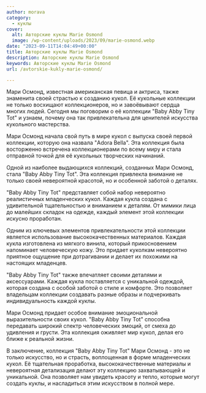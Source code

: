 ```yaml
---
author: morava
category:
  - куклы
cover:
  alt: Авторские куклы Marie Osmond
  image: /wp-content/uploads/2023/09/marie-osmond.webp
date: "2023-09-11T14:04:49+00:00"
title: Авторские куклы Marie Osmond
description: Авторские куклы Marie Osmond
keywords: Авторские куклы Marie Osmond
url: /avtorskie-kukly-marie-osmond/

---
```

Мари Осмонд, известная американская певица и актриса, также знаменита своей страстью к созданию кукол. Её кукольные коллекции не только восхищают коллекционеров, но и завоёвывают сердца многих людей. Сегодня мы поговорим о её коллекции "Baby Abby Tiny Tot" и узнаем, почему она так привлекательна для ценителей искусства кукольного мастерства.

Мари Осмонд начала свой путь в мире кукол с выпуска своей первой коллекции, которую она назвала "Adora Bella". Эта коллекция была восторженно встречена коллекционерами по всему миру и стала отправной точкой для её кукольных творческих начинаний.

Одной из наиболее выдающихся коллекций, созданных Мари Осмонд, стала "Baby Abby Tiny Tot". Эта коллекция привлекла внимание не только своей невероятной красотой, но и особенной заботой о деталях.

"Baby Abby Tiny Tot" представляет собой набор невероятно реалистичных младенческих кукол. Каждая кукла создана с удивительной тщательностью и вниманием к деталям. От мимики лица до малейших складок на одежде, каждый элемент этой коллекции искусно проработан.

Одним из ключевых элементов привлекательности этой коллекции является использование высококачественных материалов. Каждая кукла изготовлена из мягкого винила, который прикосновением напоминает человеческую кожу. Это придает куколкам невероятно приятное ощущение при дотрагивании и делает их похожими на настоящих младенцев.

"Baby Abby Tiny Tot" также впечатляет своими деталями и аксессуарами. Каждая кукла поставляется с уникальной одеждой, которая создана с особой заботой о стиле и комфорте. Это позволяет владельцам коллекции создавать разные образы и подчеркивать индивидуальность каждой куклы.

Мари Осмонд придает особое внимание эмоциональной выразительности своих кукол. "Baby Abby Tiny Tot" способна передавать широкий спектр человеческих эмоций, от смеха до удивления и грусти. Эта коллекция оживляет мир кукол, делая его ближе к реальной жизни.

В заключение, коллекция "Baby Abby Tiny Tot" Мари Осмонд - это не только искусство, но и страсть, воплощенная в форме младенческих кукол. Её тщательная проработка, высококачественные материалы и невероятная детализация делают эту коллекцию захватывающей и уникальной. Она позволяет нам увидеть красоту и тепло, которые могут создать куклы, и насладиться этим искусством в полной мере.
